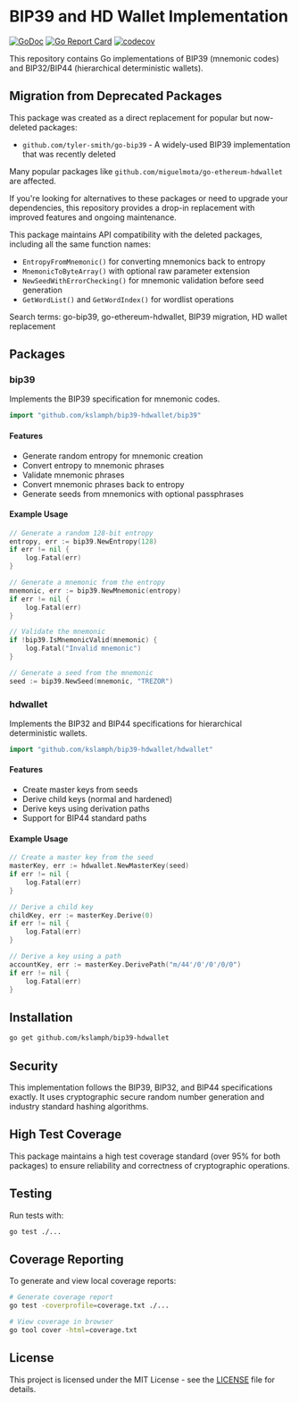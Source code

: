 # BIP39 and HD Wallet Implementation

[![GoDoc](https://godoc.org/github.com/kslamph/bip39-hdwallet?status.svg)](https://godoc.org/github.com/kslamph/bip39-hdwallet)
[![Go Report Card](https://goreportcard.com/badge/github.com/kslamph/bip39-hdwallet)](https://goreportcard.com/report/github.com/kslamph/bip39-hdwallet)
[![codecov](https://codecov.io/gh/kslamph/bip39-hdwallet/branch/main/graph/badge.svg)](https://codecov.io/gh/kslamph/bip39-hdwallet)

This repository contains Go implementations of BIP39 (mnemonic codes) and BIP32/BIP44 (hierarchical deterministic wallets).

## Migration from Deprecated Packages

This package was created as a direct replacement for popular but now-deleted packages:

- `github.com/tyler-smith/go-bip39` - A widely-used BIP39 implementation that was recently deleted

Many popular packages like `github.com/miguelmota/go-ethereum-hdwallet` are affected.

If you're looking for alternatives to these packages or need to upgrade your dependencies, this repository provides a drop-in replacement with improved features and ongoing maintenance.

This package maintains API compatibility with the deleted packages, including all the same function names:
- `EntropyFromMnemonic()` for converting mnemonics back to entropy
- `MnemonicToByteArray()` with optional raw parameter extension
- `NewSeedWithErrorChecking()` for mnemonic validation before seed generation
- `GetWordList()` and `GetWordIndex()` for wordlist operations

Search terms: go-bip39, go-ethereum-hdwallet, BIP39 migration, HD wallet replacement


## Packages

### bip39

Implements the BIP39 specification for mnemonic codes.

```go
import "github.com/kslamph/bip39-hdwallet/bip39"
```

#### Features

- Generate random entropy for mnemonic creation
- Convert entropy to mnemonic phrases
- Validate mnemonic phrases
- Convert mnemonic phrases back to entropy
- Generate seeds from mnemonics with optional passphrases

#### Example Usage

```go
// Generate a random 128-bit entropy
entropy, err := bip39.NewEntropy(128)
if err != nil {
    log.Fatal(err)
}

// Generate a mnemonic from the entropy
mnemonic, err := bip39.NewMnemonic(entropy)
if err != nil {
    log.Fatal(err)
}

// Validate the mnemonic
if !bip39.IsMnemonicValid(mnemonic) {
    log.Fatal("Invalid mnemonic")
}

// Generate a seed from the mnemonic
seed := bip39.NewSeed(mnemonic, "TREZOR")
```

### hdwallet

Implements the BIP32 and BIP44 specifications for hierarchical deterministic wallets.

```go
import "github.com/kslamph/bip39-hdwallet/hdwallet"
```

#### Features

- Create master keys from seeds
- Derive child keys (normal and hardened)
- Derive keys using derivation paths
- Support for BIP44 standard paths

#### Example Usage

```go
// Create a master key from the seed
masterKey, err := hdwallet.NewMasterKey(seed)
if err != nil {
    log.Fatal(err)
}

// Derive a child key
childKey, err := masterKey.Derive(0)
if err != nil {
    log.Fatal(err)
}

// Derive a key using a path
accountKey, err := masterKey.DerivePath("m/44'/0'/0'/0/0")
if err != nil {
    log.Fatal(err)
}
```

## Installation

```bash
go get github.com/kslamph/bip39-hdwallet
```

## Security

This implementation follows the BIP39, BIP32, and BIP44 specifications exactly. It uses cryptographic secure random number generation and industry standard hashing algorithms.

## High Test Coverage

This package maintains a high test coverage standard (over 95% for both packages) to ensure reliability and correctness of cryptographic operations.

## Testing

Run tests with:

```bash
go test ./...
```

## Coverage Reporting

To generate and view local coverage reports:
```bash
# Generate coverage report
go test -coverprofile=coverage.txt ./...

# View coverage in browser
go tool cover -html=coverage.txt
```

## License

This project is licensed under the MIT License - see the [LICENSE](LICENSE) file for details.